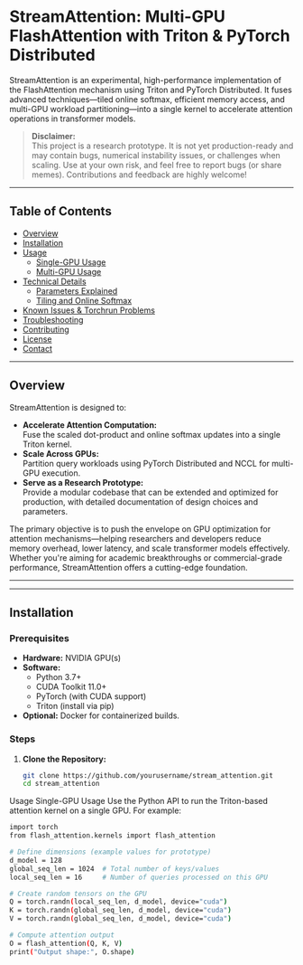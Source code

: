 # StreamAttention: Multi-GPU FlashAttention with Triton & PyTorch Distributed

StreamAttention is an experimental, high-performance implementation of the FlashAttention mechanism using Triton and PyTorch Distributed. It fuses advanced techniques—tiled online softmax, efficient memory access, and multi-GPU workload partitioning—into a single kernel to accelerate attention operations in transformer models.

> **Disclaimer:**  
> This project is a research prototype. It is not yet production-ready and may contain bugs, numerical instability issues, or challenges when scaling. Use at your own risk, and feel free to report bugs (or share memes). Contributions and feedback are highly welcome!

---

## Table of Contents

- [Overview](#overview)
- [Installation](#installation)
- [Usage](#usage)
  - [Single-GPU Usage](#single-gpu-usage)
  - [Multi-GPU Usage](#multi-gpu-usage)
- [Technical Details](#technical-details)
  - [Parameters Explained](#parameters-explained)
  - [Tiling and Online Softmax](#tiling-and-online-softmax)
- [Known Issues & Torchrun Problems](#known-issues--torchrun-problems)
- [Troubleshooting](#troubleshooting)
- [Contributing](#contributing)
- [License](#license)
- [Contact](#contact)

---

## Overview

StreamAttention is designed to:
- **Accelerate Attention Computation:**  
  Fuse the scaled dot-product and online softmax updates into a single Triton kernel.
- **Scale Across GPUs:**  
  Partition query workloads using PyTorch Distributed and NCCL for multi-GPU execution.
- **Serve as a Research Prototype:**  
  Provide a modular codebase that can be extended and optimized for production, with detailed documentation of design choices and parameters.

The primary objective is to push the envelope on GPU optimization for attention mechanisms—helping researchers and developers reduce memory overhead, lower latency, and scale transformer models effectively. Whether you're aiming for academic breakthroughs or commercial-grade performance, StreamAttention offers a cutting-edge foundation.

---


---

## Installation

### Prerequisites

- **Hardware:** NVIDIA GPU(s) 
- **Software:**  
  - Python 3.7+  
  - CUDA Toolkit 11.0+  
  - PyTorch (with CUDA support)  
  - Triton (install via pip)  
- **Optional:** Docker for containerized builds.

### Steps

1. **Clone the Repository:**

   ```bash
   git clone https://github.com/yourusername/stream_attention.git
   cd stream_attention
   ```

Usage
Single-GPU Usage
Use the Python API to run the Triton-based attention kernel on a single GPU. For example:
```bash
import torch
from flash_attention.kernels import flash_attention

# Define dimensions (example values for prototype)
d_model = 128
global_seq_len = 1024  # Total number of keys/values
local_seq_len = 16     # Number of queries processed on this GPU

# Create random tensors on the GPU
Q = torch.randn(local_seq_len, d_model, device="cuda")
K = torch.randn(global_seq_len, d_model, device="cuda")
V = torch.randn(global_seq_len, d_model, device="cuda")

# Compute attention output
O = flash_attention(Q, K, V)
print("Output shape:", O.shape)
```
